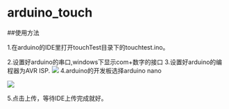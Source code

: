 # arduino_touch

##使用方法

1.在arduino的IDE里打开touchTest目录下的touchtest.ino。

2.设置好arduino的串口,windows下显示com+数字的接口
3.设置好arduino的编程器为AVR ISP.
![](https://github.com/woodcol/arduino_touch/raw/master/img/bcq.jpeg)
4.arduino的开发板选择arduino nano

![](https://github.com/woodcol/arduino_touch/raw/master/img/kfb.jpeg)

5.点击上传，等待IDE上传完成就好。